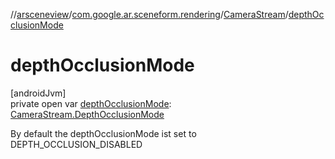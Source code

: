 //[arsceneview](../../../index.md)/[com.google.ar.sceneform.rendering](../index.md)/[CameraStream](index.md)/[depthOcclusionMode](depth-occlusion-mode.md)

# depthOcclusionMode

[androidJvm]\
private open var [depthOcclusionMode](depth-occlusion-mode.md): [CameraStream.DepthOcclusionMode](-depth-occlusion-mode/index.md)

By default the depthOcclusionMode ist set to DEPTH_OCCLUSION_DISABLED
